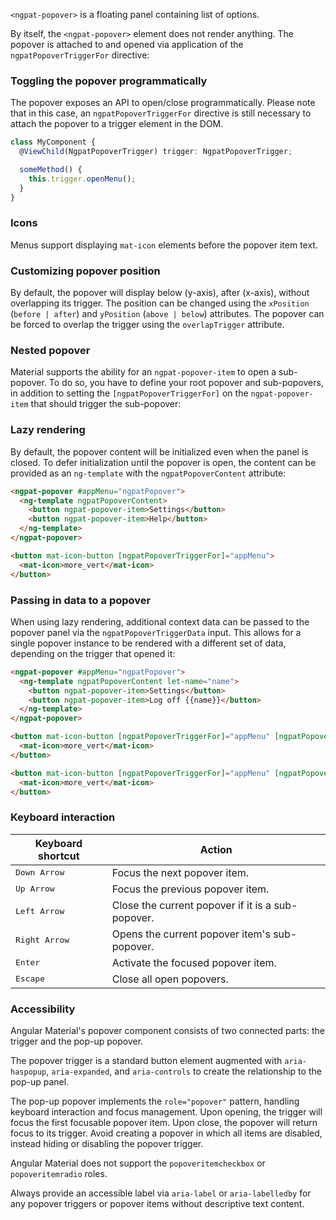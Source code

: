 `<ngpat-popover>` is a floating panel containing list of options.

<!-- example(popover-overview) -->

By itself, the `<ngpat-popover>` element does not render anything. The popover is attached to and opened
via application of the `ngpatPopoverTriggerFor` directive:
<!-- example({"example": "popover-overview",
              "file": "popover-overview-example.html",
              "region": "ngpat-popover-trigger-for"}) -->

### Toggling the popover programmatically
The popover exposes an API to open/close programmatically. Please note that in this case, an
`ngpatPopoverTriggerFor` directive is still necessary to attach the popover to a trigger element in the DOM.

```ts
class MyComponent {
  @ViewChild(NgpatPopoverTrigger) trigger: NgpatPopoverTrigger;

  someMethod() {
    this.trigger.openMenu();
  }
}
```

### Icons
Menus support displaying `mat-icon` elements before the popover item text.

<!-- example({"example": "popover-icons",
              "file": "popover-icons-example.html"}) -->

### Customizing popover position

By default, the popover will display below (y-axis), after (x-axis), without overlapping
its trigger. The position can be changed using the `xPosition` (`before | after`) and `yPosition`
(`above | below`) attributes. The popover can be forced to overlap the trigger using the
`overlapTrigger` attribute.

<!-- example({"example": "popover-position",
              "file": "popover-position-example.html",
              "region": "popover-position"}) -->

### Nested popover

Material supports the ability for an `ngpat-popover-item` to open a sub-popover. To do so, you have to define
your root popover and sub-popovers, in addition to setting the `[ngpatPopoverTriggerFor]` on the `ngpat-popover-item`
that should trigger the sub-popover:

<!-- example({"example": "popover-nested",
              "file": "popover-nested-example.html",
              "region": "sub-popover"}) -->

### Lazy rendering
By default, the popover content will be initialized even when the panel is closed. To defer
initialization until the popover is open, the content can be provided as an `ng-template`
with the `ngpatPopoverContent` attribute:

```html
<ngpat-popover #appMenu="ngpatPopover">
  <ng-template ngpatPopoverContent>
    <button ngpat-popover-item>Settings</button>
    <button ngpat-popover-item>Help</button>
  </ng-template>
</ngpat-popover>

<button mat-icon-button [ngpatPopoverTriggerFor]="appMenu">
  <mat-icon>more_vert</mat-icon>
</button>
```

### Passing in data to a popover
When using lazy rendering, additional context data can be passed to the popover panel via
the `ngpatPopoverTriggerData` input. This allows for a single popover instance to be rendered
with a different set of data, depending on the trigger that opened it:

```html
<ngpat-popover #appMenu="ngpatPopover">
  <ng-template ngpatPopoverContent let-name="name">
    <button ngpat-popover-item>Settings</button>
    <button ngpat-popover-item>Log off {{name}}</button>
  </ng-template>
</ngpat-popover>

<button mat-icon-button [ngpatPopoverTriggerFor]="appMenu" [ngpatPopoverTriggerData]="{name: 'Sally'}">
  <mat-icon>more_vert</mat-icon>
</button>

<button mat-icon-button [ngpatPopoverTriggerFor]="appMenu" [ngpatPopoverTriggerData]="{name: 'Bob'}">
  <mat-icon>more_vert</mat-icon>
</button>
```

### Keyboard interaction
| Keyboard shortcut      | Action                                      |
|------------------------|---------------------------------------------|
| <kbd>Down Arrow</kbd>  | Focus the next popover item.                   |
| <kbd>Up Arrow</kbd>    | Focus the previous popover item.               |
| <kbd>Left Arrow</kbd>  | Close the current popover if it is a sub-popover. |
| <kbd>Right Arrow</kbd> | Opens the current popover item's sub-popover.     |
| <kbd>Enter</kbd>       | Activate the focused popover item.             |
| <kbd>Escape</kbd>      | Close all open popovers.                       |

### Accessibility

Angular Material's popover component consists of two connected parts: the trigger and the pop-up popover.

The popover trigger is a standard button element augmented with `aria-haspopup`, `aria-expanded`, and
`aria-controls` to create the relationship to the pop-up panel.

The pop-up popover implements the `role="popover"` pattern, handling keyboard interaction and focus
management. Upon opening, the trigger will focus the first focusable popover item. Upon close, the popover
will return focus to its trigger. Avoid creating a popover in which all items are disabled, instead
hiding or disabling the popover trigger. 

Angular Material does not support the `popoveritemcheckbox` or `popoveritemradio` roles.

Always provide an accessible label via `aria-label` or `aria-labelledby` for any popover
triggers or popover items without descriptive text content.
